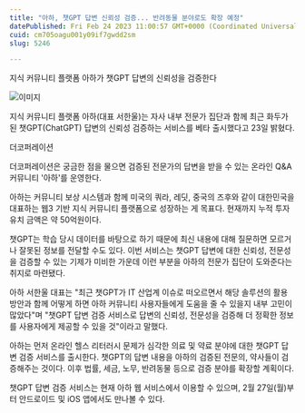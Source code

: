 ```yaml
---
title: "아하, 챗GPT 답변 신뢰성 검증... 반려동물 분야로도 확장 예정"
datePublished: Fri Feb 24 2023 11:00:57 GMT+0000 (Coordinated Universal Time)
cuid: cm705oagu001y09if7gwdd2sm
slug: 5246

---
```



지식 커뮤니티 플랫폼 아하가 챗GPT 답변의 신뢰성을 검증한다

![이미지](https://cdn.hashnode.com/res/hashnode/image/upload/v1739258616126/d6182aba-5f52-47c0-9afc-ea198614ed23.jpeg)

지식 커뮤니티 플랫폼 아하(대표 서한울)는 자사 내부 전문가 집단과 함께 최근 화두가 된 챗GPT(ChatGPT) 답변의 신뢰성 검증하는 서비스를 베타 출시했다고 23일 밝혔다.

더코퍼레이션

더코퍼레이션은 궁금한 점을 물으면 검증된 전문가의 답변을 받을 수 있는 온라인 Q&A 커뮤니티 '아하'를 운영한다.

아하는 커뮤니티 보상 시스템과 함께 미국의 쿼라, 레딧, 중국의 즈후와 같이 대한민국을 대표하는 웹3 기반 지식 커뮤니티 플랫폼으로 성장하는 게 목표다. 현재까지 누적 투자 유치 금액은 약 50억원이다.

챗GPT는 학습 당시 데이터를 바탕으로 하기 때문에 최신 내용에 대해 질문하면 모르거나 잘못된 정보를 전달할 수도 있다. 이번 서비스는 챗GPT 답변에 대한 신뢰성, 전문성을 검증할 수 있는 기제가 미비한 가운데 이런 부분을 아하의 전문가 집단이 도와준다는 취지로 마련됐다.

아하 서한울 대표는 "최근 챗GPT가 IT 산업계 이슈로 떠오르면서 해당 솔루션의 활용 방안과 함께 어떻게 하면 아하 커뮤니티 사용자들에게 도움을 줄 수 있을지 내부 고민이 많았다"며 "챗GPT 답변 검증 서비스로 답변의 신뢰성, 전문성을 검증해 더 정확한 정보를 사용자에게 제공할 수 있을 것"이라고 말했다.

아하는 먼저 온라인 헬스 리터러시 문제가 심각한 의료 및 약료 분야에 대한 챗GPT 답변 검증 서비스를 출시한다. 챗GPT의 답변 내용을 아하의 검증된 전문의, 약사들이 검증해주는 것이다. 이후 법률, 세금, 노무, 반려동물 등으로 검증 분야를 확장할 계획이다.

챗GPT 답변 검증 서비스는 현재 아하 웹 서비스에서 이용할 수 있으며, 2월 27일(월)부터 안드로이드 및 iOS 앱에서도 만나볼 수 있다.